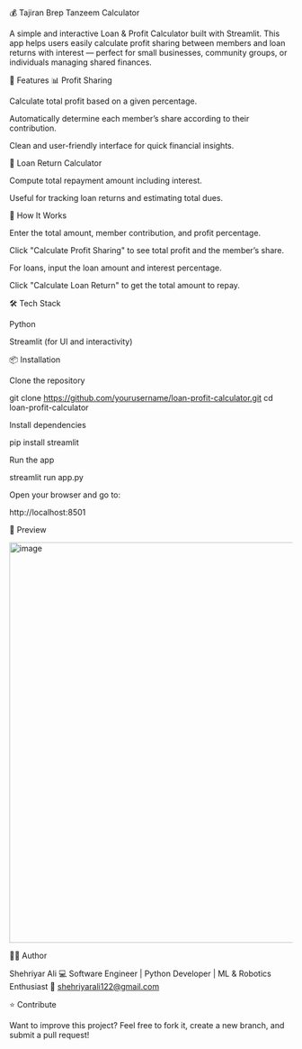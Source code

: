 💰 Tajiran Brep Tanzeem Calculator

A simple and interactive Loan & Profit Calculator built with Streamlit.
This app helps users easily calculate profit sharing between members and loan returns with interest — perfect for small businesses, community groups, or individuals managing shared finances.

🚀 Features
📊 Profit Sharing

Calculate total profit based on a given percentage.

Automatically determine each member’s share according to their contribution.

Clean and user-friendly interface for quick financial insights.

💸 Loan Return Calculator

Compute total repayment amount including interest.

Useful for tracking loan returns and estimating total dues.

🧠 How It Works

Enter the total amount, member contribution, and profit percentage.

Click "Calculate Profit Sharing" to see total profit and the member’s share.

For loans, input the loan amount and interest percentage.

Click "Calculate Loan Return" to get the total amount to repay.

🛠️ Tech Stack

Python

Streamlit (for UI and interactivity)

📦 Installation

Clone the repository

git clone https://github.com/yourusername/loan-profit-calculator.git
cd loan-profit-calculator


Install dependencies

pip install streamlit


Run the app

streamlit run app.py


Open your browser and go to:

http://localhost:8501

📸 Preview

<img width="1067" height="711" alt="image" src="https://github.com/user-attachments/assets/9f4bcf50-218c-4322-af9b-ce5554752e41" />



👨‍💼 Author

Shehriyar Ali
💻 Software Engineer | Python Developer | ML & Robotics Enthusiast
📧 shehriyarali122@gmail.com

⭐ Contribute

Want to improve this project?
Feel free to fork it, create a new branch, and submit a pull request!
